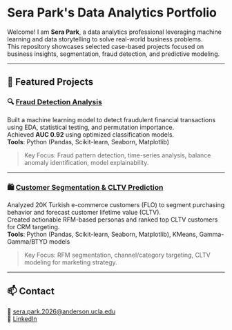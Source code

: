 # **Sera Park's Data Analytics Portfolio**

Welcome! I am **Sera Park**, a data analytics professional leveraging machine learning and data storytelling to solve real-world business problems.  
This repository showcases selected case-based projects focused on business insights, segmentation, fraud detection, and predictive modeling.

---

## **📁 Featured Projects**

### 🔍 [Fraud Detection Analysis](./fraud-detection)
Built a machine learning model to detect fraudulent financial transactions using EDA, statistical testing, and permutation importance.  
Achieved **AUC 0.92** using optimized classification models.  
**Tools**: Python (Pandas, Scikit-learn, Seaborn, Matplotlib)

> Key Focus: Fraud pattern detection, time-series analysis, balance anomaly identification, model explainability.

---

### 🛍️ [Customer Segmentation & CLTV Prediction](./crm-analysis)
Analyzed 20K Turkish e-commerce customers (FLO) to segment purchasing behavior and forecast customer lifetime value (CLTV).  
Created actionable RFM-based personas and ranked top CLTV customers for CRM targeting.  
**Tools**: Python (Pandas, Scikit-learn, Seaborn, Matplotlib), KMeans, Gamma-Gamma/BTYD models

> Key Focus: RFM segmentation, channel/category targeting, CLTV modeling for marketing strategy.

---

## 📫 Contact

📧 sera.park.2026@anderson.ucla.edu  
🔗 [LinkedIn](https://www.linkedin.com/in/sera-park-)
